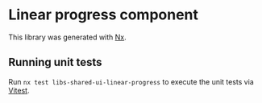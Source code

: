 # Linear progress component

This library was generated with [Nx](https://nx.dev).

## Running unit tests

Run `nx test libs-shared-ui-linear-progress` to execute the unit tests via [Vitest](https://vitest.dev/).
